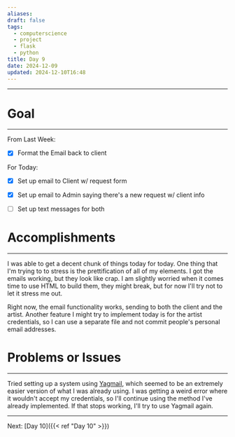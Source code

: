 ```yaml
---
aliases: 
draft: false
tags:
  - computerscience
  - project
  - flask
  - python
title: Day 9
date: 2024-12-09
updated: 2024-12-10T16:48
---
```

 
-------------------------------------------------------------------------------


# Goal
---
From Last Week:
- [x] Format the Email back to client

For Today:
- [x] Set up email to Client w/ request form
- [x] Set up email to Admin saying there's a new request w/ client info
- [ ] Set up text messages for both


# Accomplishments
---
I was able to get a decent chunk of things today for today. One thing that I'm trying to to stress is the prettification of all of my elements. I got the emails working, but they look like crap. I am slightly worried when it comes time to use HTML to build them, they might break, but for now I'll try not to let it stress me out. 

Right now, the email functionality works, sending to both the client and the artist. Another feature I might try to implement today is for the artist credentials, so I can use a separate file and not commit people's personal email addresses. 


# Problems or Issues
---
Tried setting up a system using [Yagmail](https://github.com/kootenpv/yagmail/blob/master/README.md), which seemed to be an extremely easier version of what I was already using. I was getting a weird error where it wouldn't accept my credentials, so I'll continue using the method I've already implemented. If that stops working, I'll try to use Yagmail again.



---
Next: 
[Day 10]({{< ref "Day 10" >}}) 
